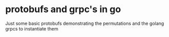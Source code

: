 # protobufs and grpc's in go

Just some basic protobufs demonstrating the permutations and the golang grpcs to instantiate them